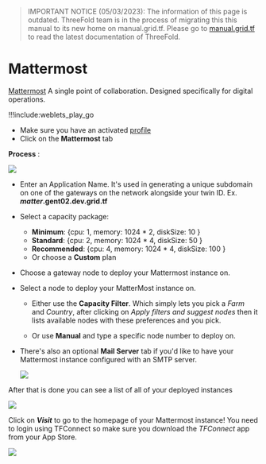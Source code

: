 > IMPORTANT NOTICE (05/03/2023): 
The information of this page is outdated. ThreeFold team is in the process of migrating this this manual to its new home on manual.grid.tf. Please go to [manual.grid.tf](https://manual.grid.tf/) to read the latest documentation of ThreeFold.

# Mattermost

[Mattermost](https://mattermost.com/) A single point of collaboration. Designed specifically for digital operations.


!!!include:weblets_play_go
- Make sure you have an activated [profile](weblets_profile_manager)
- Click on the **Mattermost** tab

__Process__ :

![](img/mattermost1.png)

- Enter an Application Name. It's used in generating a unique subdomain on one of the gateways on the network alongside your twin ID. Ex. ***matter*.gent02.dev.grid.tf**

- Select a capacity package:
    - **Minimum**: {cpu: 1, memory: 1024 * 2, diskSize: 10 }
    - **Standard**: {cpu: 2, memory: 1024 * 4, diskSize: 50 }
    - **Recommended**: {cpu: 4, memory: 1024 * 4, diskSize: 100 }
    - Or choose a **Custom** plan
- Choose a gateway node to deploy your Mattermost instance on.


- Select a node to deploy your MatterMost instance on.

    - Either use the **Capacity Filter**. Which simply lets you pick a *Farm* and *Country*, after clicking on *Apply filters and suggest nodes* then it lists available nodes with these preferences and you pick.


    - Or use **Manual** and type a specific node number to deploy on.

- There's also an optional **Mail Server** tab if you'd like to have your Mattermost instance configured with an SMTP server.

   ![](img/mattermost3.png)

After that is done you can see a list of all of your deployed instances

![](img/mattermost4.png)

Click on ***Visit*** to go to the homepage of your Mattermost instance! You need to login using TFConnect so make sure you download the *TFConnect* app from your App Store.

![](img/mattermost5.png)
